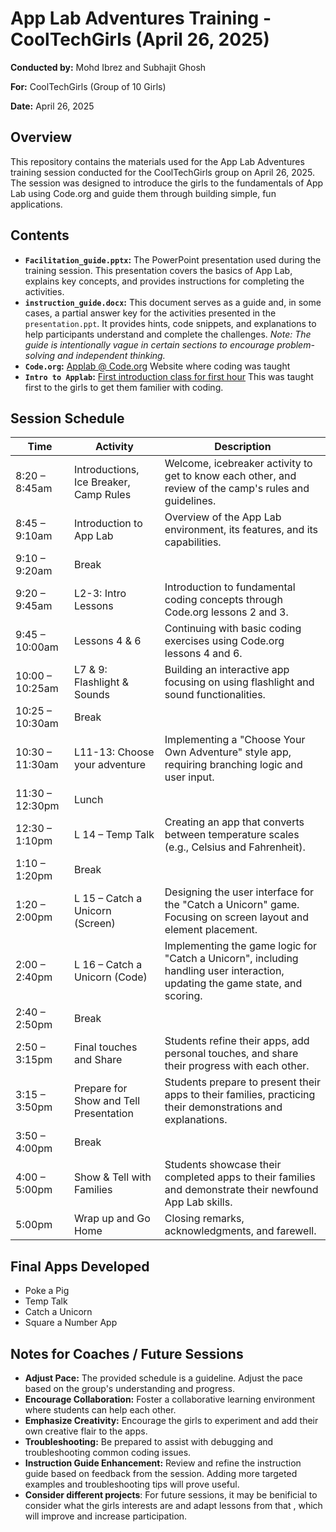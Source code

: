 # App Lab Adventures Training - CoolTechGirls (April 26, 2025)

**Conducted by:** Mohd Ibrez and Subhajit Ghosh

**For:** CoolTechGirls (Group of 10 Girls)

**Date:** April 26, 2025

## Overview

This repository contains the materials used for the App Lab Adventures training session conducted for the CoolTechGirls group on April 26, 2025. The session was designed to introduce the girls to the fundamentals of App Lab using Code.org and guide them through building simple, fun applications.

## Contents

*   **`Facilitation_guide.pptx`:** The PowerPoint presentation used during the training session. This presentation covers the basics of App Lab, explains key concepts, and provides instructions for completing the activities.
*   **`instruction_guide.docx`:**  This document serves as a guide and, in some cases, a partial answer key for the activities presented in the `presentation.ppt`.  It provides hints, code snippets, and explanations to help participants understand and complete the challenges.  *Note: The guide is intentionally vague in certain sections to encourage problem-solving and independent thinking.*
*   **`Code.org`:** [Applab @ Code.org](https://code.org/tools/applab) Website where coding was taught
*   **`Intro to Applab`:** [First introduction class for first hour](https://studio.code.org/s/applab-intro/lessons/1/levels/1) This was taught first to the girls to get them familier with coding.

## Session Schedule

| Time          | Activity                                     | Description                                                                                                                                      |
| ------------- | -------------------------------------------- | ------------------------------------------------------------------------------------------------------------------------------------------------ |
| 8:20 – 8:45am  | Introductions, Ice Breaker, Camp Rules      | Welcome, icebreaker activity to get to know each other, and review of the camp's rules and guidelines.                                               |
| 8:45 – 9:10am  | Introduction to App Lab                     | Overview of the App Lab environment, its features, and its capabilities.                                                                           |
| 9:10 – 9:20am  | Break                                        |                                                                                                                                                  |
| 9:20 – 9:45am  | L2-3: Intro Lessons                         | Introduction to fundamental coding concepts through Code.org lessons 2 and 3.                                                                     |
| 9:45 – 10:00am | Lessons 4 & 6                              | Continuing with basic coding exercises using Code.org lessons 4 and 6.                                                                              |
| 10:00 – 10:25am | L7 & 9: Flashlight & Sounds                   | Building an interactive app focusing on using flashlight and sound functionalities.                                                                |
| 10:25 – 10:30am | Break                                        |                                                                                                                                                  |
| 10:30 – 11:30am | L11-13: Choose your adventure                | Implementing a "Choose Your Own Adventure" style app, requiring branching logic and user input.                                                     |
| 11:30 – 12:30pm | Lunch                                        |                                                                                                                                                  |
| 12:30 – 1:10pm  | L 14 – Temp Talk                           | Creating an app that converts between temperature scales (e.g., Celsius and Fahrenheit).                                                             |
| 1:10 – 1:20pm   | Break                                        |                                                                                                                                                  |
| 1:20 – 2:00pm   | L 15 – Catch a Unicorn (Screen)              | Designing the user interface for the "Catch a Unicorn" game. Focusing on screen layout and element placement.                                        |
| 2:00 – 2:40pm   | L 16 – Catch a Unicorn (Code)                | Implementing the game logic for "Catch a Unicorn", including handling user interaction, updating the game state, and scoring.                       |
| 2:40 – 2:50pm   | Break                                        |                                                                                                                                                  |
| 2:50 – 3:15pm   | Final touches and Share                      | Students refine their apps, add personal touches, and share their progress with each other.                                                          |
| 3:15 – 3:50pm   | Prepare for Show and Tell Presentation     | Students prepare to present their apps to their families, practicing their demonstrations and explanations.                                          |
| 3:50 – 4:00pm   | Break                                        |                                                                                                                                                  |
| 4:00 – 5:00pm   | Show & Tell with Families                   | Students showcase their completed apps to their families and demonstrate their newfound App Lab skills.                                                |
| 5:00pm         | Wrap up and Go Home                          | Closing remarks, acknowledgments, and farewell.                                                                                                       |

## Final Apps Developed

*   Poke a Pig
*   Temp Talk
*   Catch a Unicorn
*   Square a Number App

##  Notes for Coaches / Future Sessions

*   **Adjust Pace:** The provided schedule is a guideline. Adjust the pace based on the group's understanding and progress.
*   **Encourage Collaboration:** Foster a collaborative learning environment where students can help each other.
*   **Emphasize Creativity:** Encourage the girls to experiment and add their own creative flair to the apps.
*   **Troubleshooting:** Be prepared to assist with debugging and troubleshooting common coding issues.
*   **Instruction Guide Enhancement:** Review and refine the instruction guide based on feedback from the session. Adding more targeted examples and troubleshooting tips will prove useful.
*    **Consider different projects**: For future sessions, it may be benificial to consider what the girls interests are and adapt lessons from that , which will improve and increase participation.


